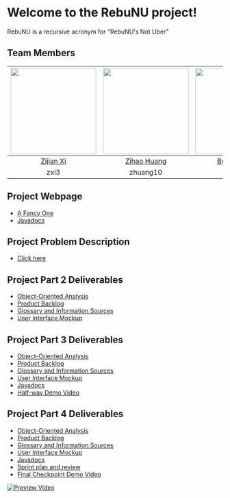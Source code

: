 # Welcome to the RebuNU project!
RebuNU is a recursive acronym for "RebuNU's Not Uber"

## Team Members

|<img src="https://avatars2.githubusercontent.com/u/43874423?s=400&v=4" width="200">|<img src="https://avatars1.githubusercontent.com/u/54449911?s=400&v=4" width="200">|<img src="https://avatars1.githubusercontent.com/u/54449911?s=400&v=4" width="200">|<img src="https://avatars3.githubusercontent.com/u/43128495?s=400&v=4" width="200">|<img src="https://avatars3.githubusercontent.com/u/49002941?s=400&v=4" width="200">|<img src="https://avatars0.githubusercontent.com/u/43100646?s=400&v=4" width="200">|
|:---:|:---:|:---:|:---:|:---:|:---:|
|[Zijian Xi](https://github.com/AcidCannon)|[Zihao Huang](https://github.com/Felix-Huang11)|[Bofeng Chen](https://github.com/aredpig)</td>|[Lefan Wang](https://github.com/LefanW)|[Shanye Xue](https://github.com/ShanyeXue)|[Jieying](https://github.com/karen-ualberta)|
|zxi3|zhuang10|bofeng|lefan1|shanye|jieying|

## Project Webpage
* [A Fancy One](https://cmput301w20t14.github.io/RebuNU/index.html)  
* [Javadocs](https://cmput301w20t14.github.io/Javadocs/index.html)

## Project Problem Description
* [Click here](https://github.com/CMPUT301W20T14/RebuNU/wiki/Project-Problem-Description)

## Project Part 2 Deliverables
* [Object-Oriented Analysis](https://github.com/CMPUT301W20T14/RebuNU/wiki/UML-Class-Diagram)
* [Product Backlog](https://github.com/CMPUT301W20T14/RebuNU/wiki/Product-Backlog)
* [Glossary and Information Sources](https://github.com/CMPUT301W20T14/RebuNU/wiki/Glossary-and-Information-Sources)
* [User Interface Mockup](https://github.com/CMPUT301W20T14/RebuNU/wiki/User-Interface-Mockup)


## Project Part 3 Deliverables
* [Object-Oriented Analysis](https://github.com/CMPUT301W20T14/RebuNU/wiki/UML-Class-Diagram)
* [Product Backlog](https://github.com/CMPUT301W20T14/RebuNU/wiki/Product-Backlog)
* [Glossary and Information Sources](https://github.com/CMPUT301W20T14/RebuNU/wiki/Glossary-and-Information-Sources)
* [User Interface Mockup](https://github.com/CMPUT301W20T14/RebuNU/wiki/User-Interface-Mockup)
* [Javadocs](https://cmput301w20t14.github.io/Javadocs/index.html)
* [Half-way Demo Video](https://github.com/CMPUT301W20T14/RebuNU/wiki/Half-way-Demo-Video)


## Project Part 4 Deliverables
* [Object-Oriented Analysis](https://github.com/CMPUT301W20T14/RebuNU/wiki/UML-Class-Diagram)
* [Product Backlog](https://github.com/CMPUT301W20T14/RebuNU/wiki/Product-Backlog)
* [Glossary and Information Sources](https://github.com/CMPUT301W20T14/RebuNU/wiki/Glossary-and-Information-Sources)
* [User Interface Mockup](https://github.com/CMPUT301W20T14/RebuNU/wiki/User-Interface-Mockup)
* [Javadocs](https://cmput301w20t14.github.io/Javadocs/index.html)
* [Sprint plan and review](https://github.com/CMPUT301W20T14/RebuNU/wiki/Sprint-plan-and-review)
* [Final Checkpoint Demo Video](https://www.youtube.com/watch?v=Iyqdcqxamx4)

[![Preview Video](https://img.youtube.com/vi/qPtEQujRvJM/0.jpg)](https://www.youtube.com/embed/qPtEQujRvJM)
